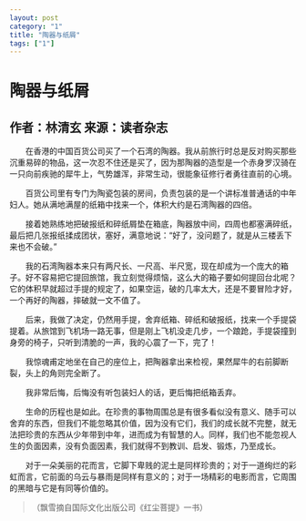 ```yaml
---
layout: post
category: "1"
title: "陶器与纸屑"
tags: ["1"]
---
```

陶器与纸屑
===
作者：林清玄 来源：读者杂志
---
　　在香港的中国百货公司买了一个石湾的陶器。我从前旅行时总是反对购买那些沉重易碎的物品，这一次忍不住还是买了，因为那陶器的造型是一个赤身罗汉骑在一只向前疾驰的犀牛上，气势雄浑，非常生动，很能象征修行者勇往直前的心境。

　　百货公司里有专门为陶瓷包装的房间，负责包装的是一个讲标准普通话的中年妇人。她从满地满屋的纸箱中找来一个，体积大约是石湾陶器的四倍。

　　接着她熟练地把破报纸和碎纸屑垫在箱底，陶器放中间，四周也都塞满碎纸，最后把几张报纸揉成团状，塞好，满意地说：“好了，没问题了，就是从三楼丢下来也不会破。”

　　我的石湾陶器本来只有两尺长、一尺高、半尺宽，现在却成为一个庞大的箱子。好不容易把它提回旅馆，我立刻觉得烦恼，这么大的箱子要如何提回台北呢？它的体积早就超过手提的规定了，如果空运，破的几率太大，还是不要冒险才好，一个再好的陶器，摔破就一文不值了。

　　后来，我做了决定，仍然用手提，舍弃纸箱、碎纸和破报纸，找来一个手提袋提着。从旅馆到飞机场一路无事，但是刚上飞机没走几步，一个踉跄，手提袋撞到身旁的椅子，只听到清脆的一声，我的心震了一下，完了！

　　我惊魂甫定地坐在自己的座位上，把陶器拿出来检视，果然犀牛的右前脚断裂，头上的角则完全断了。

　　我非常后悔，后悔没有听包装妇人的话，更后悔把纸箱丢弃。

　　生命的历程也是如此。在珍贵的事物周围总是有很多看似没有意义、随手可以舍弃的东西，但我们不能忽略其价值，因为没有它们，我们的成长就不完整，就无法把珍贵的东西从少年带到中年，进而成为有智慧的人。同样，我们也不能忽视人生的负面因素，没有负面因素，我们就得不到教训、启发、锻炼，乃至成长。

　　对于一朵美丽的花而言，它脚下卑贱的泥土是同样珍贵的；对于一道绚烂的彩虹而言，它前面的乌云与暴雨是同样有意义的；对于一场精彩的电影而言，它周围的黑暗与它是有同等价值的。

>（飘雪摘自国际文化出版公司《红尘菩提》一书）

